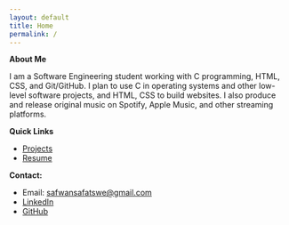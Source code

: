 ```yaml
---
layout: default
title: Home
permalink: /
---
```


**About Me**  

I am a Software Engineering student working with C programming, HTML, CSS, and Git/GitHub. I plan to use C in operating systems and other low-level software projects, and HTML, CSS to build websites.
I also produce and release original music on Spotify, Apple Music, and other streaming platforms. 

**Quick Links**
- [Projects](/projects/)
- [Resume](/resume/)

**Contact:**  
- Email: [safwansafatswe@gmail.com](mailto:safwansafatswe@gmail.com)  
- [LinkedIn](https://www.linkedin.com/in/sfwnsft)
- [GitHub](https://github.com/sfwnsft)
